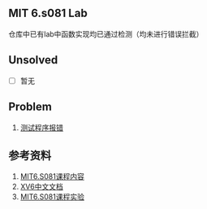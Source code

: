 ## MIT 6.s081 Lab

仓库中已有lab中函数实现均已通过检测（均未进行错误拦截）

## Unsolved

- [ ] 暂无

## Problem

1. [测试程序报错](http://doraemonzzz.com/2021/07/20/2021-7-20-MIT-6.S081-Operating-System-Enginerring-Lab1-Utilities/)

## 参考资料

1. [MIT6.S081课程内容](https://mit-public-courses-cn-translatio.gitbook.io/mit6-s081/)
2. [XV6中文文档](http://staff.ustc.edu.cn/~chizhang/OS/Labs/MIT-XV6-%D6%D0%CE%C4%B7%AD%D2%EB%B0%E6.pdf)
3. [MIT6.S081课程实验](http://xv6.dgs.zone/labs/requirements/lab1.html)
